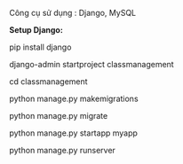 Công cụ sử dụng : Django, MySQL



**Setup Django:**

pip install django

django-admin startproject classmanagement

cd classmanagement

python manage.py makemigrations

python manage.py migrate

python manage.py startapp myapp

python manage.py runserver
